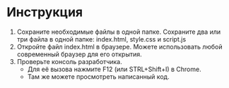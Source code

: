 # Инструкция

1. Сохраните необходимые файлы в одной папке.
    Сохраните два или три файла в одной папке: index.html, style.css и script.js 
2. Откройте файл index.html в браузере.
    Можете использовать любой современный браузер для его открытия.
3. Проверьте консоль разработчика.
    - Для её вызова нажмите F12 (или STRL+Shift+I) в Chrome.
    - Там же можете просмотреть написанный код.